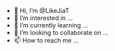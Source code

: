 - 👋 Hi, I’m @LikeJiaT
- 👀 I’m interested in ...
- 🌱 I’m currently learning ...
- 💞️ I’m looking to collaborate on ...
- 📫 How to reach me ...

<!---
LikeJiaT/LikeJiaT is a ✨ special ✨ repository because its `README.md` (this file) appears on your GitHub profile.
You can click the Preview link to take a look at your changes.
--->
